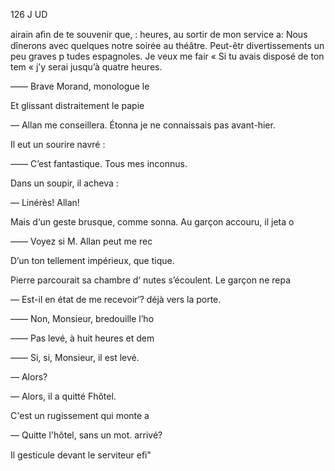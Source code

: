 126 J UD

airain aﬁn de te souvenir que, :
heures, au sortir de mon service
a: Nous dînerons avec quelques
notre soirée au théâtre. Peut-êtr
divertissements un peu graves p
tudes espagnoles. Je veux me fair
« Si tu avais disposé de ton tem
« j’y serai jusqu’à quatre heures.

—— Brave Morand, monologue le

Et glissant distraitement le papie

— Allan me conseillera. Étonna
je ne connaissais pas avant-hier.

Il eut un sourire navré :

—— C’est fantastique. Tous mes
inconnus.

Dans un soupir, il acheva :

— Linérès! Allan!

Mais d‘un geste brusque, comme
sonna. Au garçon accouru, il jeta o

—— Voyez si M. Allan peut me rec

D’un ton tellement impérieux, que
tique.

Pierre parcourait sa chambre d‘
nutes s’écoulent. Le garçon ne repa

— Est-il en état de me recevoir‘?
déjà vers la porte.

—— Non, Monsieur, bredouille l’ho

—— Pas levé, à huit heures et dem

—— Si, si, Monsieur, il est levé.

— Alors?

— Alors, il a quitté Fhôtel.

C'est un rugissement qui monte a

— Quitte l'hôtel, sans un mot.
arrivé?

Il gesticule devant le serviteur eﬁ"

